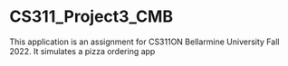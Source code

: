 # CS311_Project3_CMB
This application is an assignment for CS311ON Bellarmine University Fall 2022. It simulates a pizza ordering app
